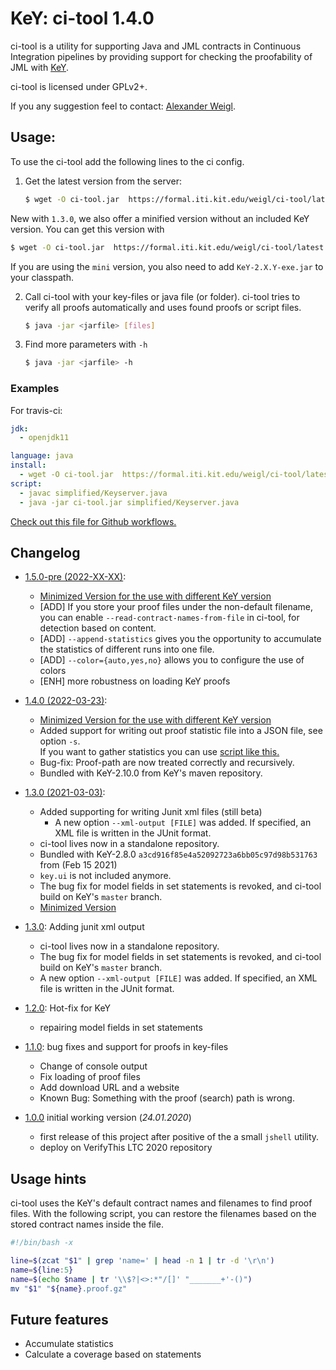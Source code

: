 # KeY: ci-tool 1.4.0

ci-tool is a utility for supporting Java and JML contracts in Continuous Integration pipelines 
by providing support for checking the proofability of JML with [KeY](https://key-project.org).

ci-tool is licensed under GPLv2+.

If you any suggestion feel to contact: [Alexander Weigl](https://formal.iti.kit.edu/weigl).

## Usage:

To use the ci-tool add the following lines to the ci config.

1. Get the latest version from the server:
   ```bash
   $ wget -O ci-tool.jar  https://formal.iti.kit.edu/weigl/ci-tool/latest.php?type=all
   ```

  New with `1.3.0`, we also offer a minified version without an included KeY version.
  You can get this version with
  
  ```bash
  $ wget -O ci-tool.jar  https://formal.iti.kit.edu/weigl/ci-tool/latest.php?type=mini
  ```

  If you are using the `mini` version, you also need to add `KeY-2.X.Y-exe.jar` 
  to your classpath. 
  
2. Call ci-tool with your key-files or java file (or folder).
   ci-tool tries to verify all proofs automatically and uses found proofs or script files.

   ```bash 
   $ java -jar <jarfile> [files]
   ```

4. Find more parameters with `-h`
  
   ```bash
   $ java -jar <jarfile> -h 
   ```


### Examples

For travis-ci:

```yaml
jdk:
  - openjdk11

language: java
install:
  - wget -O ci-tool.jar  https://formal.iti.kit.edu/weigl/ci-tool/latest.php?type=all
script:
  - javac simplified/Keyserver.java
  - java -jar ci-tool.jar simplified/Keyserver.java
```

[Check out this file for Github workflows.](https://github.com/KeYProject/verification-project-template/blob/main/.github/workflows/KeY-check.yml)


## Changelog

* [1.5.0-pre (2022-XX-XX)](https://formal.iti.kit.edu/ci-tool/ci-tool-XXX.jar):
  - [Minimized Version for the use with different KeY version](https://formal.iti.kit.edu/ci-tool/ci-tool-XXX-mini.jar)
  - [ADD] If you store your proof files under the non-default filename, you can enable 
    `--read-contract-names-from-file` in ci-tool, for detection based on content. 
  - [ADD] `--append-statistics` gives you the opportunity to accumulate the statistics of different runs into one file.
  - [ADD] `--color={auto,yes,no}` allows you to configure the use of colors
  - [ENH] more robustness on loading KeY proofs


* [1.4.0 (2022-03-23)](https://formal.iti.kit.edu/ci-tool/ci-tool-1.4.0-all.jar):
  - [Minimized Version for the use with different KeY version](https://formal.iti.kit.edu/ci-tool/ci-tool-1.4.0-mini.jar)
  - Added support for writing out proof statistic file into a JSON file, see option `-s`.  
    If you want to gather statistics you can use [script like this.](https://github.com/KeYProject/verification-project-template/blob/main/tools/statistics.py)
  - Bug-fix: Proof-path are now treated correctly and recursively.
  - Bundled with KeY-2.10.0 from KeY's maven repository.

* [1.3.0 (2021-03-03)](https://formal.iti.kit.edu/ci-tool/ci-tool-1.3.0-all.jar): 
  - Added supporting for writing Junit xml files  (still beta)
    - A new option `--xml-output [FILE]` was added. If specified, an XML file is written in the JUnit format.
  - ci-tool lives now in a standalone repository.
  - Bundled with KeY-2.8.0 `a3cd916f85e4a52092723a6bb05c97d98b531763` from (Feb 15 2021)
  - `key.ui` is not included anymore.
  - The bug fix for model fields in set statements is revoked, and ci-tool build on KeY's `master` branch.
  - [Minimized Version](https://formal.iti.kit.edu/ci-tool/ci-tool-1.3.0-mini.jar)

* [1.3.0](https://formal.iti.kit.edu/ci-tool/keyext.citool-1.3.0--alpha-all.jar): Adding junit xml output
  - ci-tool lives now in a standalone repository.
  - The bug fix for model fields in set statements is revoked, and ci-tool build on KeY's `master` branch.
  - A new option `--xml-output [FILE]` was added. If specified, an XML file is written in the JUnit format.
  

* [1.2.0](https://formal.iti.kit.edu/ci-tool/keyext.citool-1.2.0-all.jar): Hot-fix for KeY
   - repairing model fields in set statements

* [1.1.0](https://formal.iti.kit.edu/ci-tool/keyext.citool-1.1.0-all.jar): bug fixes and support for proofs in key-files
  - Change of console output 
  - Fix loading of proof files
  - Add download URL and a website
  - Known Bug: Something with the proof (search) path is wrong.

* [1.0.0](https://formal.iti.kit.edu/ci-tool/keyext.citool-1.0.0-all.jar) initial working version (*24.01.2020*)
  - first release of this project after positive of the a small `jshell` utility.
  - deploy on VerifyThis LTC 2020 repository  

## Usage hints

ci-tool uses the KeY's default contract names and filenames to find proof files. 
With the following script, you can restore the filenames based on the stored contract names inside the file. 

```bash
#!/bin/bash -x

line=$(zcat "$1" | grep 'name=' | head -n 1 | tr -d '\r\n')
name=${line:5}
name=$(echo $name | tr '\\$?|<>:*"/[]' "_______+'-()")
mv "$1" "${name}.proof.gz"
```
  
  
## Future features

* Accumulate statistics
* Calculate a coverage based on statements 